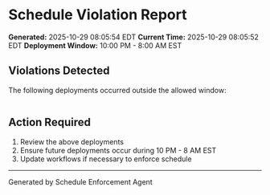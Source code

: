 # Schedule Violation Report

**Generated:** 2025-10-29 08:05:54 EDT
**Current Time:** 2025-10-29 08:05:52 EDT
**Deployment Window:** 10:00 PM - 8:00 AM EST

## Violations Detected

The following deployments occurred outside the allowed window:

```

```

## Action Required

1. Review the above deployments
2. Ensure future deployments occur during 10 PM - 8 AM EST
3. Update workflows if necessary to enforce schedule

---

Generated by Schedule Enforcement Agent
